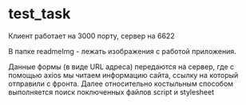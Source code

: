 # test_task

Клиент работает на 3000 порту, сервер на 6622

В папке readmeImg - лежать изображения с работой приложения.

Данные формы (в виде URL адреса) передаются на сервер, где с помощью axios мы читаем информацию сайта, ссылку на который отправили с фронта. Далее относительно костыльным способом выполняется поиск поключенных файлов script и stylesheet